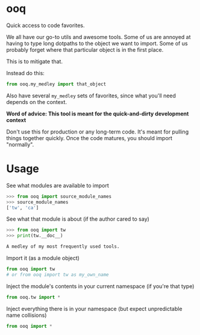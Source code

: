 
# ooq

Quick access to code favorites.

We all have our go-to utils and awesome tools. 
Some of us are annoyed at having to type long dotpaths to the object we want to import.
Some of us probably forget where that particular object is in the first place.

This is to mitigate that. 

Instead do this:

```python
from ooq.my_medley import that_object
```

Also have several `my_medley` sets of favorites, since what you'll need depends on the context.

**Word of advice: This tool is meant for the quick-and-dirty development context**

Don't use this for production or any long-term code. It's meant for pulling things together quickly. Once the code matures, you should import "normally".


# Usage


See what modules are available to import

```python
>>> from ooq import source_module_names
>>> source_module_names
['tw', 'ca']
```

See what that module is about (if the author cared to say)

```python
>>> from ooq import tw
>>> print(tw.__doc__)

A medley of my most frequently used tools.
```

Import it (as a module object)
```python
from ooq import tw
# or from ooq import tw as my_own_name
```

Inject the module's contents in your current namespace (if you're that type)

```python
from ooq.tw import *
```

Inject everything there is in your namespace (but expect unpredictable name collisions)
```python
from ooq import *
```




